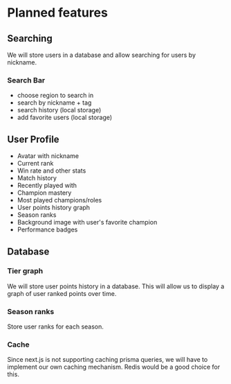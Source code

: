 # Planned features

## Searching

We will store users in a database
and allow searching for users by nickname.

### Search Bar

- choose region to search in
- search by nickname + tag
- search history (local storage)
- add favorite users (local storage)

## User Profile

- Avatar with nickname
- Current rank
- Win rate and other stats
- Match history
- Recently played with
- Champion mastery
- Most played champions/roles
- User points history graph
- Season ranks
- Background image with user's favorite champion
- Performance badges

## Database

### Tier graph

We will store user points history in a database.
This will allow us to display a graph of user ranked points over time.

### Season ranks

Store user ranks for each season.

### Cache

Since next.js is not supporting caching prisma queries,
we will have to implement our own caching mechanism.
Redis would be a good choice for this.
